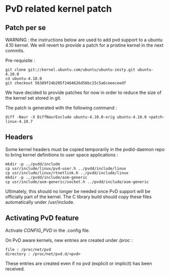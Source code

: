 # PvD related kernel patch

## Patch per se

WARNING : the instructions below are used to add pvd support to a ubuntu
4.10 kernel. We will revert to provide a patch for a pristine kernel in
the next commits.

Pre-requisite :

~~~~
git clone git://kernel.ubuntu.com/ubuntu/ubuntu-zesty.git ubuntu-4.10.0
cd ubuntu-4.10.0
git checkout 56389f24b205f2464626d56bc15c5a6ceeeceedf
~~~~

We have decided to provide patches for now in order to reduce the size of the
kernel set stored in git.

The patch is generated with the following command :

~~~~
diff -Naur -X DiffNaurExclude ubuntu-4.10.0-orig ubuntu-4.10.0 >patch-linux-4.10.7
~~~~

## Headers

Some kernel headers must be copied temporarily in the pvdid-daemon repo to bring
kernel definitions to user space applications :

~~~~
mkdir -p ../pvdd/include
cp usr/include/linux/pvd-user.h ../pvdd/include/linux
cp usr/include/linux/rtnetlink.h ../pvdd/include/linux
mkdir -p ../pvdd/include/asm-generic
cp usr/include/asm-generic/socket.h ../pvdd/include/asm-generic
~~~~

Ultimately, this should no longer be needed once PvD support will be officially
part of the kernel. The C library build should copy these files automatically
under /usr/include.

## Activating PvD feature

Activate _CONFIG\_PVD_ in the .config file.

On PvD aware kernels, new entries are created under _/proc_ :

~~~~
file : /proc/net/pvd
directory : /proc/net/pvd.d/<pvd>
~~~~

These entries are created even if no pvd (explicit or implicit) has been
received.
